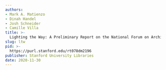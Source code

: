 ```yaml
---
authors:
- Mark A. Matienzo
- Dinah Handel
- Josh Schneider
- Camille Villa
title: >-
  Lighting the Way: A Preliminary Report on the National Forum on Archival Discovery and Delivery
slug: ltw
pid: >-
  https://purl.stanford.edu/rt078dm2196
publisher: Stanford University Libraries
date: 2020-11-30
---
```

